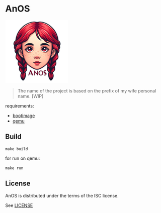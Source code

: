 # AnOS

![logo](assets/logo.png "logo")

> The name of the project is based on the prefix of my wife personal name. [WIP]

requirements:

* [bootimage][bootimage]
* [qemu][qemu]

## Build

```console
make build
```

for run on qemu:

```console
make run
```

## License

AnOS is distributed under the terms of the ISC license.

See [LICENSE](LICENSE)

[bootimage]: https://crates.io/crates/bootimage
[qemu]: https://www.qemu.org/
